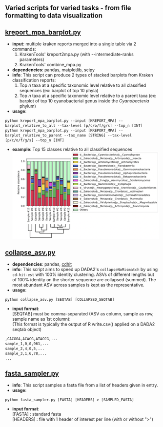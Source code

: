## Varied scripts for varied tasks - from file formatting to data visualization
## [kreport_mpa_barplot.py](https://github.com/dsamoht/utility/blob/main/kreport_mpa_barplot.py)
- __input__: multiple kraken reports merged into a single table via 2 commands:  
  1. KrakenTools' kreport2mpa.py (with --intermediate-ranks parameters)
  2. KrakenTools' combine_mpa.py
- __dependencies__: pandas, matplotlib, scipy  
- __info__: This script can produce 2 types of stacked barplots from Kraken classification reports:  
  1. Top *n* taxa at a specific taxonomic level relative to all classified sequences (ex: barplot of top 10 phyla)
  2. Top *n* taxa at a specific taxonomic level relative to a parent taxa (ex: barplot of top 10 cyanobacterial genus inside the *Cyanobacteria* phylum)
- __usage__:
```
python kreport_mpa_barplot.py --input [KREPORT_MPA] --barplot_relative_to_all --tax-level [p/c/o/f/g/s] --top_n [INT]
python kreport_mpa_barplot.py --input [KREPORT_MPA] --barplot_relative_to_parent --tax_name [STRING] --tax-level [p/c/o/f/g/s] --top_n [INT]
```
- __example__: Top 15 classes relative to all classified sequences
![alt text](img/barplot_example.png)



## [collapse_asv.py](https://github.com/dsamoht/utility/blob/main/collapse_asv.py)
- __dependencies__: pandas, [cdhit](https://github.com/weizhongli/cdhit)  
- __info__: This script aims to speed up DADA2's `collapseNoMismatch` by using `cd-hit-est` with 100% identity clustering. ASVs of different lengths but of 100% identity on the shorter sequence are collapsed (summed). The most abundant ASV across samples is kept as the representative.  
- __usage__:
```
python collapse_asv.py [SEQTAB] [COLLAPSED_SEQTAB]
```
- __input format__:  
[SEQTAB] must be comma-separated (ASV as column, sample as row, sample name as 1st column):  
(This format is typically the output of R write.csv() applied on a DADA2 seqtab object)
```
,CACGGA,ACACG,ATACCG,...    
sample_1,0,0,961,...    
sample_2,4,0,5,...    
sample_3,1,6,78,...    
...
```
## [fasta_sampler.py](https://github.com/dsamoht/utility/blob/main/fasta_sampler.py)
- __info__: This script samples a fasta file from a list of headers given in entry.
- __usage__:
```
python fasta_sampler.py [FASTA] [HEADERS] > [SAMPLED_FASTA]
```
- __input format__:  
[FASTA] : standard fasta  
[HEADERS] : file with 1 header of interest per line (with or without ">")
